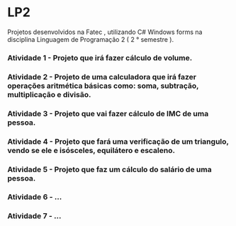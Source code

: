 # LP2
Projetos desenvolvidos na Fatec , utilizando  C# Windows forms na disciplina Linguagem de Programação 2  ( 2 ° semestre ).


### Atividade 1 - Projeto que irá fazer cálculo de volume.
### Atividade 2 - Projeto de uma calculadora que irá fazer operações aritmética básicas como: soma, subtração, multiplicação e divisão. 
### Atividade 3 - Projeto que vai fazer cálculo de IMC de uma pessoa.
### Atividade 4 - Projeto que fará uma verificação de um triangulo, vendo se ele e isósceles, equilátero e escaleno.
### Atividade 5 - Projeto que faz um cálculo do salário de uma pessoa.
### Atividade 6 - ...
### Atividade 7 - ...
